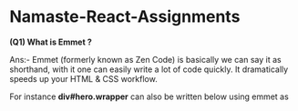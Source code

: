 # Namaste-React-Assignments

**(Q1) What is Emmet ?**

Ans:- Emmet (formerly known as Zen Code) is basically we can say it as shorthand, with it one can easily write a lot of code quickly. It dramatically speeds up your   HTML & CSS workflow.

For instance **div#hero.wrapper** can also be written below using emmet as
           <div id="hero" class="wrapper"></div>
